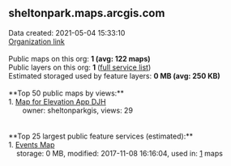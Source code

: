 <h2>sheltonpark.maps.arcgis.com</h2> Data created: 2021-05-04 15:33:10 <br /><a target='new' href='https://sheltonpark.maps.arcgis.com'>Organization link</a><br /><br />Public maps on this org: <b>1 (avg: 122 maps)</b><br />Public layers on this org: <b>1 </b>(<a target='new' href='https://services.arcgis.com/CYRa3TA3oTUpmlky/ArcGIS/rest/services'>full service list</a>)<br />Estimated storaged used by feature layers: <b>0 MB (avg: 250 KB)</b><br /><br />**Top 50 public maps by views:**<br />  1. <a target='new' href='https://www.arcgis.com/home/item.html?id=98655232e55d4b6b957b56196a8441cd'>Map for Elevation App DJH</a> <br />  &nbsp;&nbsp;&nbsp;&nbsp; &nbsp;&nbsp;owner: sheltonparkgis, views: 29<br /><br /><br />**Top 25 largest public feature services (estimated):**<br /> 1. <a target='new' href='https://www.arcgis.com/home/item.html?id=5469d4908def4c448d04d8b9fff5ca86'>Events Map</a><br /> &nbsp;&nbsp;&nbsp;&nbsp;storage: 0 MB, modified: 2017-11-08 16:16:04,  used in: <a target='new' href='https://ed-ind-tb.s3-us-west-1.amazonaws.com/ADI/5469d4908def4c448d04d8b9fff5ca86.html'> 1</a> maps<br />